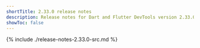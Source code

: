 ```yaml
---
shortTitle: 2.33.0 release notes
description: Release notes for Dart and Flutter DevTools version 2.33.0.
showToc: false
---
```


{% include ./release-notes-2.33.0-src.md %}
